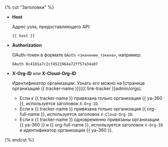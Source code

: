 {% cut "Заголовки" %}

- **Host**

    Адрес узла, предоставляющего API:
    ```
	{{ host }}
	```

- **Authorization**

    OAuth-токен в формате `OAuth <значение_токена>`, например:
    ```
    OAuth 0c4181a7c2cf4521964a72ff57a34a07
    ```
- **X-Org-ID** или **X-Cloud-Org-ID**

    Идентификатор организации. Узнать его можно на [странице организаций {{ tracker-name }}]({{ link-tracker }}admin/orgs).

    - Если к {{ tracker-name }} привязана только организация {{ ya-360 }}, используется заголовок `X-Org-ID`.
    - Если к {{ tracker-name }} привязана только организация {{ org-full-name }}, используется заголовок `X-Cloud-Org-ID`.
    - Если к {{ tracker-name }} одновременно привязаны организации {{ ya-360 }} и {{ org-full-name }}, используется заголовок `X-Org-ID` и идентификатор организации {{ ya-360 }}.
    

{% endcut %}